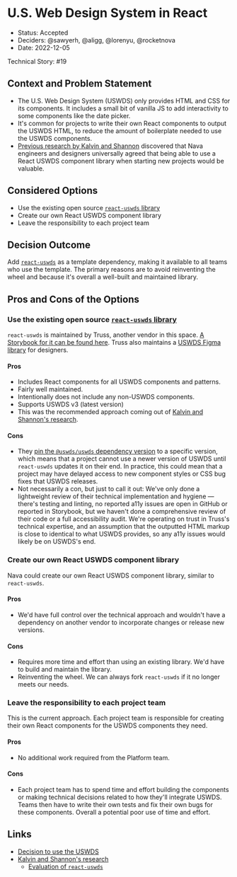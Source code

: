 # U.S. Web Design System in React

* Status: Accepted
* Deciders: @sawyerh, @aligg, @lorenyu, @rocketnova
* Date: 2022-12-05

Technical Story: #19

## Context and Problem Statement

* The U.S. Web Design System (USWDS) only provides HTML and CSS for its components. It includes a small bit of vanilla JS to add interactivity to some components like the date picker.
* It's common for projects to write their own React components to output the USWDS HTML, to reduce the amount of boilerplate needed to use the USWDS components.
* [Previous research by Kalvin and Shannon](https://docs.google.com/document/d/1KRWzH_wJUPKkFmBlxj6SM2yN3W7Or89Wa4TBVM3Ksog/edit) discovered that Nava engineers and designers universally agreed that being able to use a React USWDS component library when starting new projects would be valuable.

## Considered Options

* Use the existing open source [`react-uswds` library](https://github.com/trussworks/react-uswds)
* Create our own React USWDS component library
* Leave the responsibility to each project team

## Decision Outcome

Add [`react-uswds`](https://github.com/trussworks/react-uswds) as a template dependency, making it available to all teams who use the template. The primary reasons are to avoid reinventing the wheel and because it's overall a well-built and maintained library.

## Pros and Cons of the Options

### Use the existing open source [`react-uswds` library](https://github.com/trussworks/react-uswds)

`react-uswds` is maintained by Truss, another vendor in this space. [A Storybook for it can be found here](https://trussworks.github.io/react-uswds/). Truss also maintains a [USWDS Figma library](https://www.figma.com/community/file/836611771720754351) for designers.

#### Pros

* Includes React components for all USWDS components and patterns.
* Fairly well maintained.
* Intentionally does not include any non-USWDS components.
* Supports USWDS v3 (latest version)
* This was the recommended approach coming out of [Kalvin and Shannon's research](https://docs.google.com/document/d/1KRWzH_wJUPKkFmBlxj6SM2yN3W7Or89Wa4TBVM3Ksog/edit).

#### Cons

* They [pin the `@uswds/uswds` dependency version](https://github.com/trussworks/react-uswds/blob/a0558b69ec5b99903cfa8edddf2d8b058f5e296c/package.json#L52) to a specific version, which means that a project cannot use a newer version of USWDS until `react-uswds` updates it on their end. In practice, this could mean that a project may have delayed access to new component styles or CSS bug fixes that USWDS releases.
* Not necessarily a con, but just to call it out: We've only done a lightweight review of their technical implementation and hygiene — there's testing and linting, no reported a11y issues are open in GitHub or reported in Storybook, but we haven't done a comprehensive review of their code or a full accessibility audit. We're operating on trust in Truss's technical expertise, and an assumption that the outputted HTML markup is close to identical to what USWDS provides, so any a11y issues would likely be on USWDS's end.

### Create our own React USWDS component library

Nava could create our own React USWDS component library, similar to `react-uswds`.

#### Pros

* We'd have full control over the technical approach and wouldn't have a dependency on another vendor to incorporate changes or release new versions.

#### Cons

* Requires more time and effort than using an existing library. We'd have to build and maintain the library.
* Reinventing the wheel. We can always fork `react-uswds` if it no longer meets our needs.

### Leave the responsibility to each project team

This is the current approach. Each project team is responsible for creating their own React components for the USWDS components they need.

#### Pros

* No additional work required from the Platform team.

#### Cons

* Each project team has to spend time and effort building the components or making technical decisions related to how they'll integrate USWDS. Teams then have to write their own tests and fix their own bugs for these components. Overall a potential poor use of time and effort.

## Links

* [Decision to use the USWDS](../../../decisions/adr/0003-design-system.md)
* [Kalvin and Shannon's research](https://docs.google.com/document/d/1KRWzH_wJUPKkFmBlxj6SM2yN3W7Or89Wa4TBVM3Ksog/edit)
  * [Evaluation of `react-uswds`](https://docs.google.com/document/d/1T3eG4oRofDE_NkfL7-xEqS39ORlrXlI8bFYcjGaYoWs/edit)
